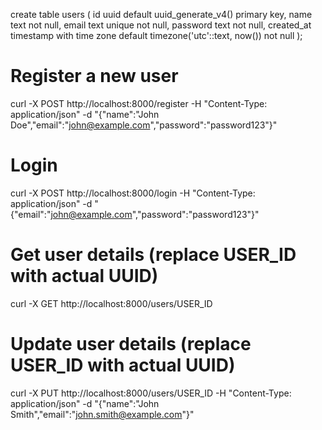 create table users (
  id uuid default uuid_generate_v4() primary key,
  name text not null,
  email text unique not null,
  password text not null,
  created_at timestamp with time zone default timezone('utc'::text, now()) not null
);


# Register a new user
curl -X POST http://localhost:8000/register -H "Content-Type: application/json" -d "{\"name\":\"John Doe\",\"email\":\"john@example.com\",\"password\":\"password123\"}"

# Login
curl -X POST http://localhost:8000/login -H "Content-Type: application/json" -d "{\"email\":\"john@example.com\",\"password\":\"password123\"}"

# Get user details (replace USER_ID with actual UUID)
curl -X GET http://localhost:8000/users/USER_ID

# Update user details (replace USER_ID with actual UUID)
curl -X PUT http://localhost:8000/users/USER_ID -H "Content-Type: application/json" -d "{\"name\":\"John Smith\",\"email\":\"john.smith@example.com\"}"